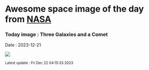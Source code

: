 
# Awesome space image of the day from [NASA](https://api.nasa.gov/)

### Today image : Three Galaxies and a Comet
Date : 2023-12-21

![](https://apod.nasa.gov/apod/image/2312/C2020_V2_ZTF_CHILESCOPE_DEBartlett1024.jpg)

<small>Latest update : Fri Dec 22 04:15:33 2023</small>
        